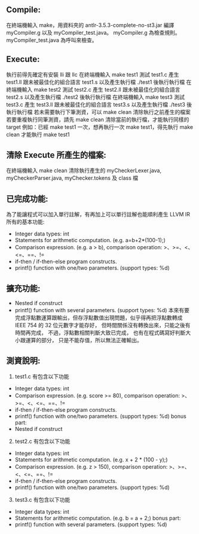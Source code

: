 ## Compile: 
在終端機輸入 make，用資料夾的 antlr-3.5.3-complete-no-st3.jar 編譯 myCompiler.g 以及 myCompiler_test.java。
myCompiler.g 為檢查規則。
myCompiler_test.java 為呼叫來檢查。

## Execute:
執行前得先確定有安裝 lli 跟 llc
在終端機輸入 make test1 測試 test1.c 產生 test1.ll 跟未被最佳化的組合語言 test1.s 以及產生執行檔 ./test1 後執行執行檔
在終端機輸入 make test2 測試 test2.c 產生 test2.ll 跟未被最佳化的組合語言 test2.s 以及產生執行檔 ./test2 後執行執行檔
在終端機輸入 make test3 測試 test3.c 產生 test3.ll 跟未被最佳化的組合語言 test3.s 以及產生執行檔 ./test3 後執行執行檔
若未需要執行下筆測資，可以 make clean 清除執行之前產生的檔案
若要重複執行同筆測資，請先 make clean 清除當前的執行檔，才能執行同樣的 target
例如：已經 make test1 一次，想再執行一次 make test1，得先執行 make clean 才能執行 make test1

## 清除 Execute 所產生的檔案:
在終端機輸入 make clean 清除執行產生的 myCheckerLexer.java, myCheckerParser.java, myChecker.tokens 及 class 檔

## 已完成功能:
為了能讓程式可以加入單行註解，有再加上可以單行註解也能順利產生 LLVM IR
所有的基本功能:
- Integer data types: int
- Statements for arithmetic computation. (e.g. a=b+2*(100-1);)
- Comparison expression. (e.g. a > b), comparison operation: >、>=、<、<=、==、!=
- if-then / if-then-else program constructs.
- printf() function with one/two parameters. (support types: %d)
## 擴充功能:
- Nested if construct
- printf() function with several parameters. (support types: %d)
本來有要完成浮點數運算跟輸出，但存浮點數值出現問題，似乎得再把浮點數轉成 IEEE 754 的 32 位元數字才能存好，
但時間關係沒有轉換出來，只能之後有時間再完成，
不過，浮點數相關判斷大致已完成，
也有在程式碼寫好判斷大小跟運算的部分，
只是不能存值，所以無法正確輸出。 

## 測資說明:
1. test1.c 有包含以下功能
- Integer data types: int
- Comparison expression. (e.g. score >= 80), comparison operation: >、>=、<、<=、==、!=
- if-then / if-then-else program constructs.
- printf() function with one/two parameters. (support types: %d)
bonus part:
- Nested if construct 

2. test2.c 有包含以下功能
- Integer data types: int
- Statements for arithmetic computation. (e.g. x + 2 * (100 - y);)
- Comparison expression. (e.g. z > 150), comparison operation: >、>=、<、<=、==、!=
- if-then / if-then-else program constructs.
- printf() function with one/two parameters. (support types: %d)

3. test3.c 有包含以下功能
- Integer data types: int
- Statements for arithmetic computation. (e.g. b = a + 2;)
bonus part:
- printf() function with several parameters. (support types: %d)
